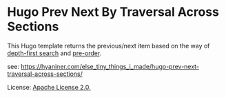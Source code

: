 # Hugo Prev Next By Traversal Across Sections

This Hugo template returns the previous/next item based on the way of [depth-first search](https://en.wikipedia.org/wiki/Depth-first_search) and [pre-order](https://en.wikipedia.org/wiki/Tree_traversal#Pre-order,_NLR).  

see: https://hyaniner.com/else_tiny_things_i_made/hugo-prev-next-traversal-across-sections/

License: [Apache License 2.0.](https://www.apache.org/licenses/LICENSE-2.0)
